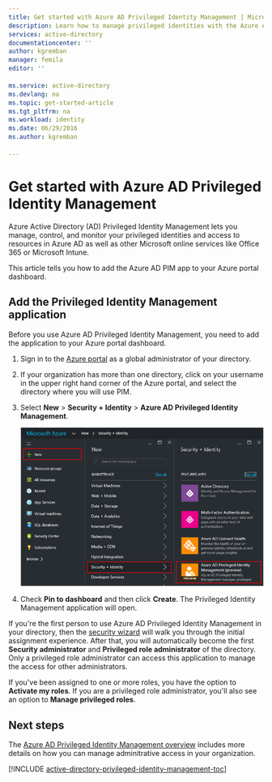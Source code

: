 ```yaml
---
title: Get started with Azure AD Privileged Identity Management | Microsoft Azure
description: Learn how to manage privileged identities with the Azure Active Directory Privileged Identity Management application in Azure portal.
services: active-directory
documentationcenter: ''
author: kgremban
manager: femila
editor: ''

ms.service: active-directory
ms.devlang: na
ms.topic: get-started-article
ms.tgt_pltfrm: na
ms.workload: identity
ms.date: 06/29/2016
ms.author: kgremban

---
```

# Get started with Azure AD Privileged Identity Management
Azure Active Directory (AD) Privileged Identity Management lets you manage, control, and monitor your privileged identities and access to resources in Azure AD as well as other Microsoft online services like Office 365 or Microsoft Intune.  

This article tells you how to add the Azure AD PIM app to your Azure portal dashboard.

## Add the Privileged Identity Management application
Before you use Azure AD Privileged Identity Management, you need to add the application to your Azure portal dashboard.

1. Sign in to the [Azure portal](https://portal.azure.com/) as a global administrator of your directory.
2. If your organization has more than one directory, click on your username in the upper right hand corner of the Azure portal, and select the directory where you will use PIM.
3. Select **New** > **Security + Identity** > **Azure AD Privileged Identity Management**.
   
    ![Enable PIM in the portal](./media/active-directory-privileged-identity-management-configure/PIM_EnablePim.png)
4. Check **Pin to dashboard** and then click **Create**. The Privileged Identity Management application will open.

If you're the first person to use Azure AD Privileged Identity Management in your directory, then the [security wizard](active-directory-privileged-identity-management-security-wizard.md) will walk you through the initial assignment experience. After that, you will automatically become the first **Security administrator** and **Privileged role administrator** of the directory. Only a privileged role administrator can access this application to manage the access for other administrators.  

If you've been assigned to one or more roles, you have the option to **Activate my roles**. If you are a privileged role administrator, you'll also see an option to **Manage privileged roles**.  

<!--Every topic should have next steps and links to the next logical set of content to keep the customer engaged-->
## Next steps
The [Azure AD Privileged Identity Management overview](active-directory-privileged-identity-management-configure.md) includes more details on how you can manage adminitrative access in your organization.

[!INCLUDE [active-directory-privileged-identity-management-toc](../../includes/active-directory-privileged-identity-management-toc.md)]

<!--Image references-->

[1]: ./media/active-directory-privileged-identity-management-configure/PIM_EnablePim.png
